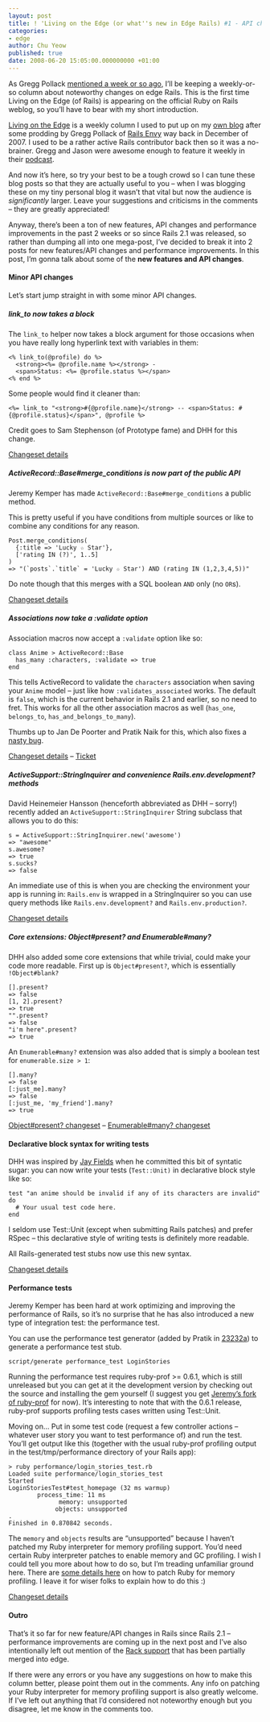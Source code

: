```yaml
---
layout: post
title: ! 'Living on the Edge (or what''s new in Edge Rails) #1 - API changes and PerformanceTests'
categories:
- edge
author: Chu Yeow
published: true
date: 2008-06-20 15:05:00.000000000 +01:00
---
```

<link rel="stylesheet" href="/assets/2008/6/20/ruby.css" type="text/css" media="screen" />
<script src="http://support.rubyonrails.org/weblog/codehighlighter/code_highlighter.js" type="text/javascript"></script><script src="http://support.rubyonrails.org/weblog/codehighlighter/ruby.js" type="text/javascript"></script><p>As Gregg Pollack <a href="https://rubyonrails.org/2008/6/10/two-new-weekly-columns">mentioned a week or so ago</a>, I&#8217;ll be keeping a weekly-or-so column about noteworthy changes on edge Rails. This is the first time Living on the Edge (of Rails) is appearing on the official Ruby on Rails weblog, so you&#8217;ll have to bear with my short introduction.</p>
<p><a href="http://blog.codefront.net/category/edge-rails/">Living on the Edge</a> is a weekly column I used to put up on my <a href="http://blog.codefront.net/">own blog</a> after some prodding by Gregg Pollack of <a href="http://railsenvy.com/">Rails Envy</a> way back in December of 2007. I used to be a rather active Rails contributor back then so it was a no-brainer. Gregg and Jason were awesome enough to feature it weekly in their <a href="http://railsenvy.com/podcast">podcast</a>.</p>
<p>And now it&#8217;s here, so try your best to be a tough crowd so I can tune these blog posts so that they are actually useful to you &#8211; when I was blogging these on my tiny personal blog it wasn&#8217;t that vital but now the audience is <em>significantly</em> larger. Leave your suggestions and criticisms in the comments &#8211; they are greatly appreciated!</p>
<p>Anyway, there&#8217;s been a ton of new features, <span class="caps">API</span> changes and performance improvements in the past 2 weeks or so since Rails 2.1 was released, so rather than dumping all into one mega-post, I&#8217;ve decided to break it into 2 posts for new features/<span class="caps">API</span> changes and performance improvements. In this post, I&#8217;m gonna talk about some of the <strong>new features and <span class="caps">API</span> changes</strong>.</p>
<h4>Minor <span class="caps">API</span> changes</h4>
<p>Let&#8217;s start jump straight in with some minor <span class="caps">API</span> changes.</p>
<h5>link_to now takes a block</h5>
<p>The <code>link_to</code> helper now takes a block argument for those occasions when you have really long hyperlink text with variables in them:</p>
<pre><code class="ruby">&lt;% link_to(@profile) do %&gt;
  &lt;strong&gt;&lt;%= @profile.name %&gt;&lt;/strong&gt; -
  &lt;span&gt;Status: &lt;%= @profile.status %&gt;&lt;/span&gt;
&lt;% end %&gt;</code></pre>
<p>Some people would find it cleaner than:</p>
<pre><code class="ruby">&lt;%= link_to "&lt;strong&gt;#{@profile.name}&lt;/strong&gt; -- &lt;span&gt;Status: #{@profile.status}&lt;/span&gt;", @profile %&gt;</code></pre>
<p>Credit goes to Sam Stephenson (of Prototype fame) and <span class="caps">DHH</span> for this change.</p>
<p><a href="http://github.com/rails/rails/commit/8190bce8bc7249b7b9f3680195336eb3ca9508ee">Changeset details</a></p>
<h5>ActiveRecord::Base#merge_conditions is now part of the public <span class="caps">API</span></h5>
<p>Jeremy Kemper has made <code>ActiveRecord::Base#merge_conditions</code> a public method.</p>
<p>This is pretty useful if you have conditions from multiple sources or like to combine any conditions for any reason.</p>
<pre><code class="ruby">Post.merge_conditions(
  {:title =&gt; 'Lucky ☆ Star'},
  ['rating IN (?)', 1..5]
)
=&gt; "(`posts`.`title` = 'Lucky ☆ Star') AND (rating IN (1,2,3,4,5))"</code></pre>
<p>Do note though that this merges with a <span class="caps">SQL</span> boolean <code>AND</code> only (no <code>OR</code>s).</p>
<p><a href="http://github.com/rails/rails/commit/e328bdaab6c1cf920af3cabc0a27e32798a9fcb6">Changeset details</a></p>
<h5>Associations now take a :validate option</h5>
<p>Association macros now accept a <code>:validate</code> option like so:</p>
<pre><code class="ruby">class Anime &gt; ActiveRecord::Base
  has_many :characters, :validate =&gt; true
end</code></pre>
<p>This tells ActiveRecord to validate the <code>characters</code> association when saving your <code>Anime</code> model &#8211; just like how <code>:validates_associated</code> works. The default is <code>false</code>, which is the current behavior in Rails 2.1 and earlier, so no need to fret. This works for all the other association macros as well (<code>has_one</code>, <code>belongs_to</code>, <code>has_and_belongs_to_many</code>).</p>
<p>Thumbs up to Jan De Poorter and Pratik Naik for this, which also fixes a <a href="http://rails.lighthouseapp.com/projects/8994/tickets/301">nasty bug</a>.</p>
<p><a href="http://github.com/rails/rails/commit/7f140bbddaf70abc61570f6cfdcbfba5771ffc78">Changeset details</a> &#8211; <a href="http://rails.lighthouseapp.com/projects/8994/tickets/301">Ticket</a></p>
<h5>ActiveSupport::StringInquirer and convenience Rails.env.development? methods</h5>
<p>David Heinemeier Hansson (henceforth abbreviated as <span class="caps">DHH</span> &#8211; sorry!) recently added an <code>ActiveSupport::StringInquirer</code> String subclass that allows you to do this:</p>
<pre><code class="ruby">s = ActiveSupport::StringInquirer.new('awesome')
=&gt; "awesome"
s.awesome?
=&gt; true
s.sucks?
=&gt; false</code></pre>
<p>An immediate use of this is when you are checking the environment your app is running in: <code>Rails.env</code> is wrapped in a StringInquirer so you can use query methods like <code>Rails.env.development?</code> and <code>Rails.env.production?</code>.</p>
<p><a href="http://github.com/rails/rails/commit/8afa725f4b98a6e0ceee4792e8ebaebb6189e5f6">Changeset details</a></p>
<h5>Core extensions: Object#present? and Enumerable#many?</h5>
<p><span class="caps">DHH</span> also added some core extensions that while trivial, could make your code more readable. First up is <code>Object#present?</code>, which is essentially <code>!Object#blank?</code></p>
<pre><code class="ruby">[].present?
=&gt; false
[1, 2].present?
=&gt; true
"".present?
=&gt; false
"i'm here".present?
=&gt; true</code></pre>
<p>An <code>Enumerable#many?</code> extension was also added that is simply a boolean test for <code>enumerable.size &gt; 1</code>:</p>
<pre><code class="ruby">[].many?
=&gt; false
[:just_me].many?
=&gt; false
[:just_me, 'my_friend'].many?
=&gt; true</code></pre>
<p><a href="http://github.com/rails/rails/commit/a3caf28da3a22c1326d3d98dcf71483a8edaa55a">Object#present? changeset</a> &#8211; <a href="http://github.com/rails/rails/commit/556204abaf95f7c995576cb1358f13de406682ab">Enumerable#many? changeset</a></p>
<h4>Declarative block syntax for writing tests</h4>
<p><span class="caps">DHH</span> was inspired by <a href="http://blog.jayfields.com/">Jay Fields</a> when he committed this bit of syntatic sugar: you can now write your tests (<code>Test::Unit)</code> in declarative block style like so:</p>
<pre><code class="ruby">test "an anime should be invalid if any of its characters are invalid" do
  # Your usual test code here.
end</code></pre>
<p>I seldom use Test::Unit (except when submitting Rails patches) and prefer RSpec &#8211; this declarative style of writing tests is definitely more readable.</p>
<p>All Rails-generated test stubs now use this new syntax.</p>
<p><a href="http://github.com/rails/rails/commit/f74ba37f4e4175d5a1b31da59d161b0020b58e94">Changeset details</a></p>
<h4>Performance tests</h4>
<p>Jeremy Kemper has been hard at work optimizing and improving the performance of Rails, so it&#8217;s no surprise that he has also introduced a new type of integration test: the performance test.</p>
<p>You can use the performance test generator (added by Pratik in <a href="http://github.com/rails/rails/commit/2e232af91f7e276904e02cbb1ea42ea24c19255b">23232a</a>) to generate a performance test stub.</p>
<pre><code>script/generate performance_test LoginStories</code></pre>
<p>Running the performance test requires ruby-prof &gt;= 0.6.1, which is still unreleased but you can get at it the development version by checking out the source and installing the gem yourself (I suggest you get <a href="http://github.com/jeremy/ruby-prof/">Jeremy&#8217;s fork of ruby-prof</a> for now). It&#8217;s interesting to note that with the 0.6.1 release, ruby-prof supports profiling tests cases written using Test::Unit.</p>
<p>Moving on&#8230; Put in some test code (request a few controller actions &#8211; whatever user story you want to test performance of) and run the test. You&#8217;ll get output like this (together with the usual ruby-prof profiling output in the test/tmp/performance directory of your Rails app):</p>
<pre><code>&gt; ruby performance/login_stories_test.rb 
Loaded suite performance/login_stories_test
Started
LoginStoriesTest#test_homepage (32 ms warmup)
        process_time: 11 ms
              memory: unsupported
             objects: unsupported
.
Finished in 0.870842 seconds.</code></pre>
<p>The <code>memory</code> and <code>objects</code> results are &#8220;unsupported&#8221; because I haven&#8217;t patched my Ruby interpreter for memory profiling support. You&#8217;d need certain Ruby interpreter patches to enable memory and GC profiling. I wish I could tell you more about how to do so, but I&#8217;m treading unfamiliar ground here. There are <a href="http://blog.pluron.com/2008/02/memory-profilin.html">some details here</a> on how to patch Ruby for memory profiling. I leave it for wiser folks to explain how to do this :)</p>
<p><a href="http://github.com/rails/rails/commit/eab71208db1afead6803501c8d51d77625e5ad6e">Changeset details</a></p>
<h4>Outro</h4>
<p>That&#8217;s it so far for new feature/<span class="caps">API</span> changes in Rails since Rails 2.1 &#8211; performance improvements are coming up in the next post and I&#8217;ve also intentionally left out mention of the <a href="http://github.com/ezmobius/rails/">Rack support</a> that has been partially merged into edge.</p>
<p>If there were any errors or you have any suggestions on how to make this column better, please point them out in the comments. Any info on patching your Ruby interpreter for memory profiling support is also greatly welcome. If I&#8217;ve left out anything that I&#8217;d considered not noteworthy enough but you disagree, let me know in the comments too.</p>